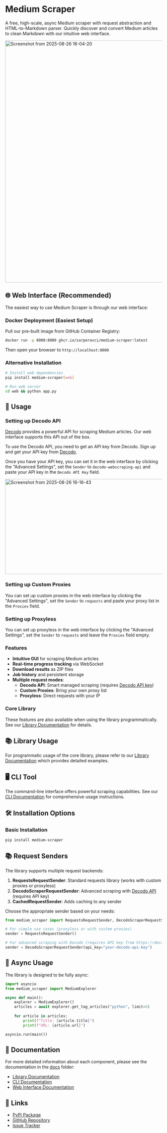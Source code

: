 # Medium Scraper

A free, high-scale, async Medium scraper with request abstraction and HTML-to-Markdown parser. Quickly discover and convert Medium articles to clean Markdown with our intuitive web interface.

<img width="1047" height="778" alt="Screenshot from 2025-08-26 16-04-20" src="https://github.com/user-attachments/assets/a6d7f310-0595-4e4c-b1ef-bca26cd84520" />


## 🌐 Web Interface (Recommended)

The easiest way to use Medium Scraper is through our web interface:

### Docker Deployment (Easiest Setup)

Pull our pre-built image from GitHub Container Registry:

```bash
docker run -p 8000:8000 ghcr.io/sarperavci/medium-scraper:latest
```

Then open your browser to `http://localhost:8000`

### Alternative Installation

```bash
# Install web dependencies  
pip install medium-scraper[web]

# Run web server
cd web && python app.py
```

## 🚀 Usage

### Setting up Decodo API

[Decodo](https://visit.decodo.com/7a7O7A) provides a powerful API for scraping Medium articles. Our web interface supports this API out of the box.

To use the Decodo API, you need to get an API key from Decodo. Sign up and get your API key from [Decodo](https://visit.decodo.com/7a7O7A).

Once you have your API key, you can set it in the web interface by clicking the "Advanced Settings", set the `Sender` to `decodo-webscraping-api` and paste your API key in the `Decodo API Key` field.

<img width="1045" height="306" alt="Screenshot from 2025-08-26 16-16-43" src="https://github.com/user-attachments/assets/dd384660-299c-4ec5-b692-c005f51c85b3" />

### Setting up Custom Proxies

You can set up custom proxies in the web interface by clicking the "Advanced Settings", set the `Sender` to `requests` and paste your proxy list in the `Proxies` field.

### Setting up Proxyless

You can set up proxyless in the web interface by clicking the "Advanced Settings", set the `Sender` to `requests` and leave the `Proxies` field empty.


### Features

- **Intuitive GUI** for scraping Medium articles
- **Real-time progress tracking** via WebSocket
- **Download results** as ZIP files
- **Job history** and persistent storage
- **Multiple request modes**:
  - **Decodo API**: Smart managed scraping (requires [Decodo API key](visit.decodo.com/7a7O7A))
  - **Custom Proxies**: Bring your own proxy list
  - **Proxyless**: Direct requests with your IP


### Core Library
These features are also available when using the library programmatically. See our [Library Documentation](docs/Library.md) for details.

## 📚 Library Usage

For programmatic usage of the core library, please refer to our [Library Documentation](docs/Library.md) which provides detailed examples.

## 🖥️ CLI Tool

The command-line interface offers powerful scraping capabilities. See our [CLI Documentation](docs/CLI.md) for comprehensive usage instructions.

## 🛠️ Installation Options

### Basic Installation
```bash
pip install medium-scraper
```

## 📚 Request Senders

The library supports multiple request backends:

1. **RequestsRequestSender**: Standard requests library (works with custom proxies or proxyless)
2. **DecodoScraperRequestSender**: Advanced scraping with [Decodo API](https://visit.decodo.com/7a7O7A) (requires API key)
3. **CachedRequestSender**: Adds caching to any sender

Choose the appropriate sender based on your needs:

```python
from medium_scraper import RequestsRequestSender, DecodoScraperRequestSender

# For simple use cases (proxyless or with custom proxies)
sender = RequestsRequestSender()

# For advanced scraping with Decodo (requires API key from https://decodo.com)
sender = DecodoScraperRequestSender(api_key="your-decodo-api-key")
```

## 🔄 Async Usage  

The library is designed to be fully async:

```python
import asyncio
from medium_scraper import MediumExplorer

async def main():
    explorer = MediumExplorer()
    articles = await explorer.get_tag_articles("python", limit=5)
    
    for article in articles:
        print(f"Title: {article.title}")
        print(f"URL: {article.url}")

asyncio.run(main())
```


## 📖 Documentation

For more detailed information about each component, please see the documentation in the [docs](docs/) folder:

- [Library Documentation](docs/Library.md)
- [CLI Documentation](docs/CLI.md)  
- [Web Interface Documentation](docs/Web.md)

## 🔗 Links

- [PyPI Package](https://pypi.org/project/medium-scraper/)
- [GitHub Repository](https://github.com/sarperavci/medium-scraper)
- [Issue Tracker](https://github.com/sarperavci/medium-scraper/issues)
